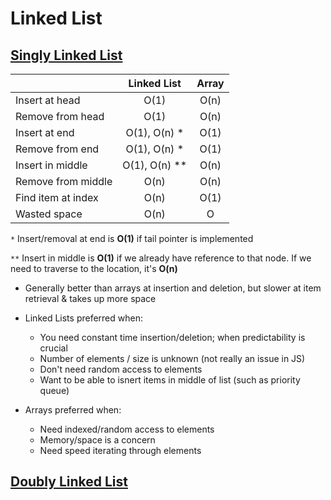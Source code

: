 # Linked List

## [Singly Linked List](./singly)
  |                    | Linked List   | Array |
  | ------------------ |:-------------:|:-----:|
  | Insert at head     | O(1)          | O(n)  |
  | Remove from head   | O(1)          | O(n)  |
  | Insert at end      | O(1), O(n) *  | O(1)  |
  | Remove from end    | O(1), O(n) *  | O(1)  |
  | Insert in middle   | O(1), O(n) ** | O(n)  |
  | Remove from middle | O(n)          | O(n)  |
  | Find item at index | O(n)          | O(1)  |
  | Wasted space       | O(n)          | O     |

  `*` Insert/removal at end is **O(1)** if tail pointer is implemented

  `**` Insert in middle is **O(1)** if we already have reference to that node. If we need to traverse to the location, it's **O(n)**

* Generally better than arrays at insertion and deletion, but slower at item retrieval & takes up more space

* Linked Lists preferred when:
  * You need constant time insertion/deletion; when predictability is crucial
  * Number of elements / size is unknown (not really an issue in JS)
  * Don't need random access to elements
  * Want to be able to isnert items in middle of list (such as priority queue)

* Arrays preferred when:
  * Need indexed/random access to elements
  * Memory/space is a concern
  * Need speed iterating through elements

## [Doubly Linked List](./doubly)
